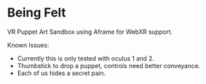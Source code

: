 # Being Felt
VR Puppet Art Sandbox using Aframe for WebXR support.

Known Issues:
* Currently this is only tested with oculus 1 and 2.
* Thumbstick to drop a puppet, controls need better conveyance. 
* Each of us hides a secret pain.

